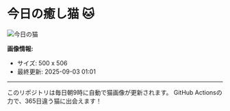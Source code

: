 # 今日の癒し猫 🐱

![今日の猫](https://cdn2.thecatapi.com/images/e6u.jpg)

**画像情報:**
- サイズ: 500 x 506
- 最終更新: 2025-09-03 01:01

---

このリポジトリは毎日朝9時に自動で猫画像が更新されます。
GitHub Actionsの力で、365日違う猫に出会えます！
